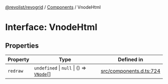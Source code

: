 [@revolist/revogrid](README.md) / [Components](Namespace.Components.md) / VnodeHtml

# Interface: VnodeHtml

## Properties

| Property | Type | Defined in |
| ------ | ------ | ------ |
| `redraw` | `undefined` \| `null` \| () => [`VNode`](Interface.VNode.md)[] | [src/components.d.ts:724](https://github.com/revolist/revogrid/blob/d240e7e144f55d013a7a7b8d313a97b83af7bd06/src/components.d.ts#L724) |

